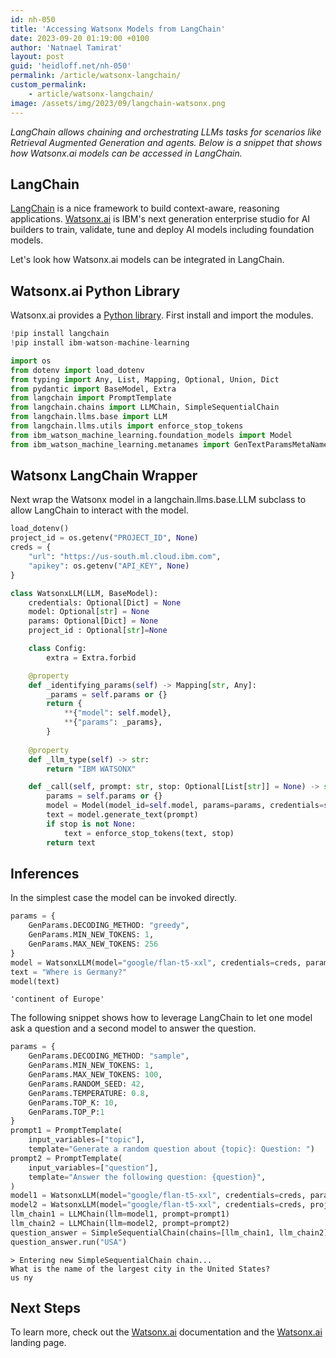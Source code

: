 ```yaml
---
id: nh-050
title: 'Accessing Watsonx Models from LangChain'
date: 2023-09-20 01:19:00 +0100
author: 'Natnael Tamirat'
layout: post
guid: 'heidloff.net/nh-050'
permalink: /article/watsonx-langchain/
custom_permalink:
    - article/watsonx-langchain/
image: /assets/img/2023/09/langchain-watsonx.png
---
```


*LangChain allows chaining and orchestrating LLMs tasks for scenarios like Retrieval Augmented Generation and agents. Below is a snippet that shows how Watsonx.ai models can be accessed in LangChain.*

## LangChain

[LangChain](https://www.langchain.com/) is a nice framework to build context-aware, reasoning applications. [Watsonx.ai](https://www.ibm.com/products/watsonx-ai) is IBM's next generation enterprise studio for AI builders to train, validate, tune and deploy AI models including foundation models.

Let's look how Watsonx.ai models can be integrated in LangChain.

## Watsonx.ai Python Library

Watsonx.ai provides a [Python library](https://eu-de.dataplatform.cloud.ibm.com/docs/content/wsj/analyze-data/fm-python-lib.html?context=wx&audience=wdp). First install and import the modules.

```python
!pip install langchain
!pip install ibm-watson-machine-learning

import os
from dotenv import load_dotenv
from typing import Any, List, Mapping, Optional, Union, Dict
from pydantic import BaseModel, Extra
from langchain import PromptTemplate
from langchain.chains import LLMChain, SimpleSequentialChain
from langchain.llms.base import LLM
from langchain.llms.utils import enforce_stop_tokens
from ibm_watson_machine_learning.foundation_models import Model
from ibm_watson_machine_learning.metanames import GenTextParamsMetaNames as GenParams
```

## Watsonx LangChain Wrapper

Next wrap the Watsonx model in a langchain.llms.base.LLM subclass to allow LangChain to interact with the model.

```python
load_dotenv()
project_id = os.getenv("PROJECT_ID", None)
creds = {
    "url": "https://us-south.ml.cloud.ibm.com",
    "apikey": os.getenv("API_KEY", None)
}

class WatsonxLLM(LLM, BaseModel):
    credentials: Optional[Dict] = None
    model: Optional[str] = None
    params: Optional[Dict] = None
    project_id : Optional[str]=None

    class Config:
        extra = Extra.forbid

    @property
    def _identifying_params(self) -> Mapping[str, Any]:
        _params = self.params or {}
        return {
            **{"model": self.model},
            **{"params": _params},
        }
    
    @property
    def _llm_type(self) -> str:
        return "IBM WATSONX"

    def _call(self, prompt: str, stop: Optional[List[str]] = None) -> str:
        params = self.params or {}
        model = Model(model_id=self.model, params=params, credentials=self.credentials, project_id=self.project_id)
        text = model.generate_text(prompt)
        if stop is not None:
            text = enforce_stop_tokens(text, stop)
        return text
```

## Inferences

In the simplest case the model can be invoked directly.

```python
params = {
    GenParams.DECODING_METHOD: "greedy",
    GenParams.MIN_NEW_TOKENS: 1,
    GenParams.MAX_NEW_TOKENS: 256
}
model = WatsonxLLM(model="google/flan-t5-xxl", credentials=creds, params=params, project_id=project_id)
text = "Where is Germany?"
model(text)
```

```text
'continent of Europe'
```

The following snippet shows how to leverage LangChain to let one model ask a question and a second model to answer the question.

```python
params = {
    GenParams.DECODING_METHOD: "sample",
    GenParams.MIN_NEW_TOKENS: 1,
    GenParams.MAX_NEW_TOKENS: 100,
    GenParams.RANDOM_SEED: 42,
    GenParams.TEMPERATURE: 0.8,
    GenParams.TOP_K: 10,
    GenParams.TOP_P:1
}
prompt1 = PromptTemplate(
    input_variables=["topic"], 
    template="Generate a random question about {topic}: Question: ")
prompt2 = PromptTemplate(
    input_variables=["question"],
    template="Answer the following question: {question}",
)
model1 = WatsonxLLM(model="google/flan-t5-xxl", credentials=creds, params=params, project_id=project_id)
model2 = WatsonxLLM(model="google/flan-t5-xxl", credentials=creds, project_id=project_id)
llm_chain1 = LLMChain(llm=model1, prompt=prompt1)
llm_chain2 = LLMChain(llm=model2, prompt=prompt2)
question_answer = SimpleSequentialChain(chains=[llm_chain1, llm_chain2], verbose=True)
question_answer.run("USA")
```

```text
> Entering new SimpleSequentialChain chain...
What is the name of the largest city in the United States?
us ny
```

## Next Steps

To learn more, check out the [Watsonx.ai](https://eu-de.dataplatform.cloud.ibm.com/docs/content/wsj/analyze-data/fm-overview.html?context=wx&audience=wdp) documentation and the [Watsonx.ai](https://www.ibm.com/products/watsonx-ai) landing page.